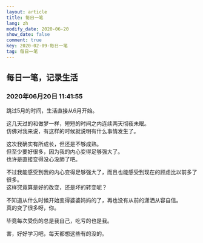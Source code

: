 ```yaml
---
layout: article
title: 每日一笔
lang: zh
modify_date: 2020-06-20
show_date: false
comment: true
key: 2020-02-09-每日一笔
tag: 每日一笔
---
```


## 每日一笔，记录生活
### 2020年06月20日 11:41:55
跳过5月的时间，生活直接从6月开始。  

这几天过的和做梦一样，短短的时间之内连续两天彻夜未眠。  
仿佛对我来说，有这样的时候就说明有什么事情发生了。

这次我确实有所成长，但还是不够成熟。  
但至少要好很多，因为我的内心变得足够强大了。  
也许是直接变得没心没肺了吧。  

不过我能感受到我的内心变得足够强大了，而且也能感受到现在的顾虑比以前多了很多。  
这样究竟算是好的改变，还是坏的转变呢？  

不知道从什么时候开始变得婆婆妈妈的了，再也没有从前的潇洒从容自信。  
真的变了很多呀，你。  

毕竟每次受伤的总是我自己，吃亏的也是我。  

害，好好学习吧，每天都想这些有的没的。



